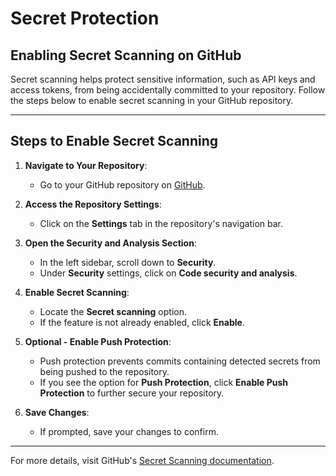 # Secret Protection 

##  Enabling Secret Scanning on GitHub

Secret scanning helps protect sensitive information, such as API keys and access tokens, from being accidentally committed to your repository. Follow the steps below to enable secret scanning in your GitHub repository.


---

## Steps to Enable Secret Scanning

1. **Navigate to Your Repository**:
   - Go to your GitHub repository on [GitHub](https://github.com).

2. **Access the Repository Settings**:
   - Click on the **Settings** tab in the repository's navigation bar.

3. **Open the Security and Analysis Section**:
   - In the left sidebar, scroll down to **Security**.
   - Under **Security** settings, click on **Code security and analysis**.

4. **Enable Secret Scanning**:
   - Locate the **Secret scanning** option.
   - If the feature is not already enabled, click **Enable**.

5. **Optional - Enable Push Protection**:
   - Push protection prevents commits containing detected secrets from being pushed to the repository.
   - If you see the option for **Push Protection**, click **Enable Push Protection** to further secure your repository.

6. **Save Changes**:
   - If prompted, save your changes to confirm.

---


For more details, visit GitHub's [Secret Scanning documentation](https://docs.github.com/en/code-security/secret-scanning).
